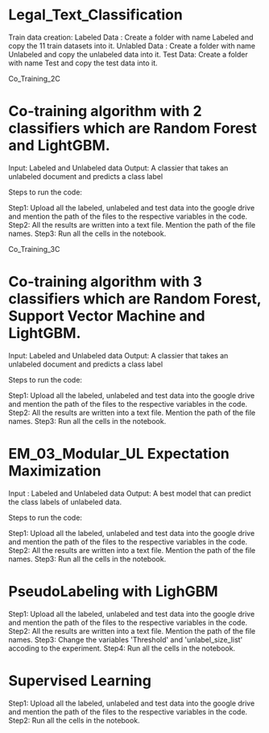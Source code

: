 # Legal_Text_Classification

Train data creation:
Labeled Data : Create a folder with name Labeled and copy the 11 train datasets into it.
Unlabled Data : Create a folder with name Unlabeled and copy the unlabeled data into it.
Test Data: Create a folder with name Test and copy the test data into it.


Co_Training_2C

# Co-training algorithm with 2 classifiers which are Random Forest and LightGBM.

Input: Labeled and Unlabeled data
Output: A classier that takes an unlabeled document and predicts a class label

Steps to run the code:

Step1: Upload all the labeled, unlabeled and test data into the google drive and mention the path of the files to the respective variables in the code.
Step2: All the results are written into a text file. Mention the path of the file names.
Step3: Run all the cells in the notebook.

Co_Training_3C

# Co-training algorithm with 3 classifiers which are Random Forest, Support Vector Machine and LightGBM.

Input: Labeled and Unlabeled data
Output: A classier that takes an unlabeled document and predicts a class label

Steps to run the code:

Step1: Upload all the labeled, unlabeled and test data into the google drive and mention the path of the files to the respective variables in the code.
Step2: All the results are written into a text file. Mention the path of the file names.
Step3: Run all the cells in the notebook.

# EM_03_Modular_UL Expectation Maximization

Input : Labeled and Unlabeled data
Output: A best model that can predict the class labels of unlabeled data.

Steps to run the code:

Step1: Upload all the labeled, unlabeled and test data into the google drive and mention the path of the files to the respective variables in the code.
Step2: All the results are written into a text file. Mention the path of the file names.
Step3: Run all the cells in the notebook.

# PseudoLabeling with LighGBM

Step1: Upload all the labeled, unlabeled and test data into the google drive and mention the path of the files to the respective variables in the code.
Step2: All the results are written into a text file. Mention the path of the file names.
Step3: Change the variables 'Threshold' and 'unlabel_size_list' accoding to the experiment.
Step4: Run all the cells in the notebook.

# Supervised Learning

Step1: Upload all the labeled, unlabeled and test data into the google drive and mention the path of the files to the respective variables in the code.
Step2: Run all the cells in the notebook.

